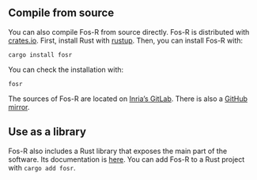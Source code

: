 ## Compile from source

You can also compile Fos-R from source directly. Fos-R is distributed with [crates.io](https://crates.io/crates/fosr). First, install Rust with [rustup](https://rustup.rs/). Then, you can install Fos-R with:

`cargo install fosr`

You can check the installation with:

`fosr`

The sources of Fos-R are located on [Inria’s GitLab](https://gitlab.inria.fr/pirat-public/Fos-R). There is also a [GitHub mirror](https://github.com/Fos-R/Fos-R).

## Use as a library

Fos-R also includes a Rust library that exposes the main part of the software. Its documentation is [here](doc/fosr/all.html). You can add Fos-R to a Rust project with `cargo add fosr`.
